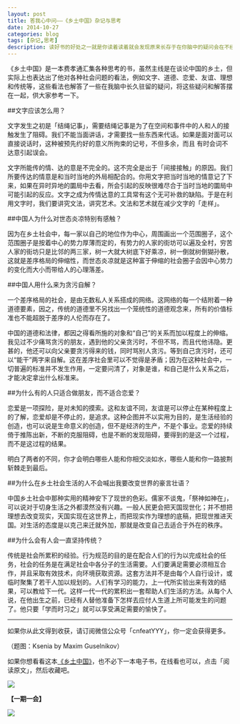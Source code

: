 ```yaml
---
layout: post
title: 答我心中问——《乡土中国》杂记与思考
date: 2014-10-27
categories: blog
tags: [杂记,思考]
description: 读好书的好处之一就是你读着读着就会发现原来长存于在你脑中的疑问会在不经意的时候就会被消除掉了。
---
```


《乡土中国》是一本费孝通汇集各种思考的书，虽然主线是在谈论中国的乡土，但实际上也表达出了他对各种社会问题的看法，例如文字、道德、恋爱、友谊、理想和传统等，这些看法也解答了一些在我脑中长久驻留的疑问，将这些疑问和解答摆在一起，供大家参考一下。


##文字应该怎么用？

文字发生之初是「结绳记事」，需要结绳记事是为了在空间和事件中的人和人的接触发生了阻碍。我们不能当面讲话，才需要找一些东西来代话。如果是面对面可以直接说话时，这种被预先约好的意义所拘束的记号，不但多余，而且 有时会词不达意引起误会。

文字所能传的情、达的意是不完全的。这不完全是出于「间接接触」的原因。我们所要传达的情意是和当时当地的外局相配合的。你用文字把当时当地的情意记了下来，如果在异时异地的圜局中去看，所会引起的反映很难尽合于当时当地的圜局中可能引起的反应。文字之成为传情达意的工具常有这个无可补救的缺陷。于是在利用文字时，我们要讲究文法，讲究艺术。文法和艺术就在减少文字的「走样」。

##中国人为什么对世态炎凉特别有感触？

因为在乡土社会中，每一家以自己的地位作为中心，周围画出一个范围圈子，这个范围圈子是按着中心的势力厚薄而定的，有势力的人家的街坊可以遍及全村，穷苦人家的街坊只是比邻的两三家，树一大就大树底下好乘凉，树一倒就树倒猢孙散，这就是差序格局的伸缩性，而世态炎凉就是这种富于伸缩的社会圈子会因中心势力的变化而大小而带给人的心理落差。

##中国人用什么来为贪污自解？

一个差序格局的社会，是由无数私人关系搭成的网络。这网络的每一个结附着一种道德要素，因之，传统的道德里不另找出一个笼统性的道德观念来，所有的价值标准也不能超脱于差序的人伦而存在了。 

中国的道德和法律，都因之得看所施的对象和“自己”的关系而加以程度上的伸缩。我见过不少痛骂贪污的朋友，遇到他的父亲贪污时，不但不骂，而且代他讳隐。更甚的，他还可以向父亲要贪污得来的钱，同时骂别人贪污。等到自己贪污时，还可以“能干”两字来自解。这在差序社会里可以不觉得是矛盾；因为在这种社会中，一切普遍的标准并不发生作用，一定要问清了，对象是谁，和自己是什么关系之后，才能决定拿出什么标准来。 

##为什么有的人只适合做朋友，而不适合恋爱？

恋爱是一项探险，是对未知的摸索。这和友谊不同，友谊是可以停止在某种程度上的了解，恋爱却是不停止的，是追求。这种企图并不以实用为目的，是生活经验的创造，也可以说是生命意义的创造，但不是经济的生产，不是个事业。恋爱的持续倚于推陈出新，不断的克服阻碍，也是不断的发现阻碍，要得到的是这一个过程，而不是这过程的结果。

明白了两者的不同，你才会明白哪些人能和你相交淡如水，哪些人能和你一路披荆斩棘走到最后。


##为什么在乡土社会生活的人不会喊出我要改变世界的豪言壮语？

中国乡土社会中那种实用的精神安下了现世的色彩。儒家不谈鬼，「祭神如神在」，可以说对于切身生活之外都漠然没有兴趣。一般人民更会把天国现世化；并不想把理想去改变现实，天国实现在这世界上，而把现实作为理想的底稿，把现世推进天国。对生活的态度是以克己来迁就外加，那就是改变自己去适合于外在的秩序。

##为什么会有人会一直坚持传统？

传统是社会所累积的经验。行为规范的目的是在配合人们的行为以完成社会的任务，社会的任务是在满足社会中各分子的生活需要。人们要满足需要必须相互合作，并且采取有效技术，向环境获取资源。这套方法并不是由每个人自行设计，或临时聚集了若干人加以规划的。人们有学习的能力，上一代所实验出来有效的结果，可以教给下一代。这样一代一代的累积出一套帮助人们生活的方法。从每个人说，在他出生之前，已经有人替他准备下怎样去应付人生道上所可能发生的问题了。他只要「学而时习之」就可以享受满足需要的愉快了。 

----

如果你从此文得到收获，请订阅微信公众号「cnfeatYYY」，你一定会获得更多。

（题图：Ksenia by Maxim Guselnikov）

如果你想看看这本[《乡土中国》](http://www.douban.com/group/topic/19058658/)，也不必下一本电子书，在线看也可以，点击「阅读原文」，然后收藏吧。


![](http://cnfeat.qiniudn.com/signitrue-2014-09-28.jpg)

**【一期一会】**

![](http://cnfeat.qiniudn.com/3-9x3rnLj5-kZ20C1N3mF2DZEyO7KIujD_IFt-MD3TaUAgAAYAEAAFBO.png)



